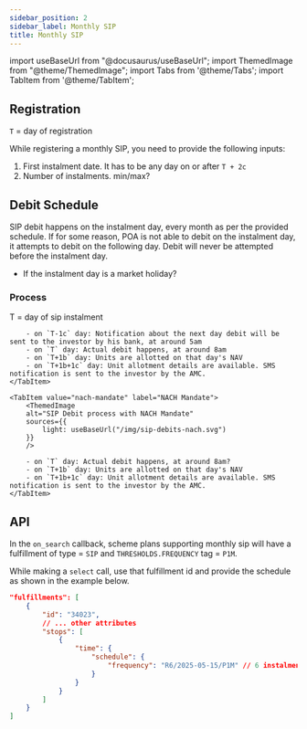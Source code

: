 ```yaml
---
sidebar_position: 2
sidebar_label: Monthly SIP
title: Monthly SIP
---
```


import useBaseUrl from "@docusaurus/useBaseUrl";
import ThemedImage from "@theme/ThemedImage";
import Tabs from '@theme/Tabs';
import TabItem from '@theme/TabItem';

## Registration

`T` = day of registration  

While registering a monthly SIP, you need to provide the following inputs:
1. First instalment date. It has to be any day on or after `T + 2c`
2. Number of instalments. min/max?

## Debit Schedule

SIP debit happens on the instalment day, every month as per the provided schedule. If for some reason, POA is not able to debit on the instalment day, it attempts to debit on the following day. Debit will never be attempted before the instalment day.

- If the instalment day is a market holiday?

### Process

T = day of sip instalment  

<Tabs>
    <TabItem value="upi-autopay" label="UPI Autopay" default>
        <ThemedImage
        alt="SIP Debit process with UPI Autopay Mandate"
        sources={{
            light: useBaseUrl("/img/sip-debits-upiautopay.svg"),
            dark: useBaseUrl("/img/sip-debits-upiautopay-dark.svg"),
        }}
        />

        - on `T-1c` day: Notification about the next day debit will be sent to the investor by his bank, at around 5am
        - on `T` day: Actual debit happens, at around 8am
        - on `T+1b` day: Units are allotted on that day's NAV
        - on `T+1b+1c` day: Unit allotment details are available. SMS notification is sent to the investor by the AMC.
    </TabItem>

    <TabItem value="nach-mandate" label="NACH Mandate">
        <ThemedImage
        alt="SIP Debit process with NACH Mandate"
        sources={{
            light: useBaseUrl("/img/sip-debits-nach.svg")
        }}
        />

        - on `T` day: Actual debit happens, at around 8am?
        - on `T+1b` day: Units are allotted on that day's NAV
        - on `T+1b+1c` day: Unit allotment details are available. SMS notification is sent to the investor by the AMC.    
    </TabItem>
</Tabs>

## API

In the `on_search` callback, scheme plans supporting monthly sip will have a fulfillment of type = `SIP` and `THRESHOLDS.FREQUENCY` tag = `P1M`. 

While making a `select` call, use that fulfillment id and provide the schedule as shown in the example below.

```json
"fulfillments": [
    {
        "id": "34023",
        // ... other attributes
        "stops": [
            {
                "time": {
                    "schedule": {
                        "frequency": "R6/2025-05-15/P1M" // 6 instalments, starting 15th May and recurring every month on 15th
                    }
                }
            }
        ]
    }
]
```